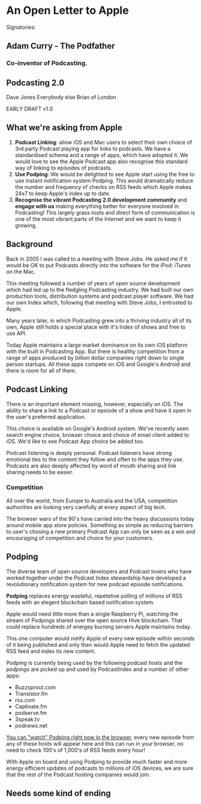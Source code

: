 # An Open Letter to Apple

Signatories:
## Adam Curry - The Podfather
### Co-inventor of Podcasting.

## Podcasting 2.0
Dave Jones
Everybody else
Brian of London

EARLY DRAFT v1.0

## What we're asking from Apple

1. **Podcast Linking**: allow iOS and Mac users to select their own choice of 3rd party Podcast playing app for links to podcasts. We have a standardised schema and a range of apps, which have adopted it. We would love to see the Apple Podcast app also recognise this standard way of linking to episodes of podcasts.
2. **Use Podping**: We would be delighted to see Apple start using the free to use instant notification system Podping. This would dramatically reduce the number and frequency of checks on RSS feeds which Apple makes 24x7 to keep Apple's index up to date.
3. **Recognise the vibrant Podcasting 2.0 development community** and **engage with us** making everything better for everyone involved in Podcasting! This largely grass roots and direct form of communication is one of the most vibrant parts of the Internet and we want to keep it growing.


## Background

Back in 2005 I was called to a meeting with Steve Jobs. He asked me if it would be OK to put Podcasts directly into the software for the iPod: iTunes on the Mac. 

This meeting followed a number of years of open source development which had led up to the fledgling Podcasting industry. We had built our own production tools, distribution systems and podcast player software. We had our own Index which, following that meeting with Steve Jobs, I entrusted to Apple.
    
Many years later, in which Podcasting grew into a thriving industry all of its own, Apple still holds a special place with it's Index of shows and free to use API.
    
Today Apple maintains a large market dominance on its own iOS platform with the built in Podcasting App. But there is healthy competition from a range of apps produced by billion dollar companies right down to single person startups. All these apps compete on iOS and Google's Android and there is room for all of them.
    
## Podcast Linking
    
There is an important element missing, however, especially on iOS. The ability to share a link to a Podcast or epsiode of a show and have it open in the user's preferred application. 
    
This choice is available on Google's Android system. We've recently seen search engine choice, browser choice and choice of email client added to iOS. We'd like to see Podcast App choice be added too.
    
Podcast listening is deeply personal. Podcast listeners have strong emotional ties to the content they follow and often to the apps they use. Podcasts are also deeply affected by word of mouth sharing and link sharing needs to be easier.
    
### Competition
    
All over the world, from Europe to Australia and the USA, competition authorities are looking very carefully at every aspect of big tech.

The browser wars of the 90's have carried into the heavy discussions today around mobile app store policies. Something as simple as reducing barriers to user's chosing a new primary Podcast App can only be seen as a win and encouraging of competition and choice for your customers.
    
## Podping
    
The diverse team of open source developers and Podcast lovers who have worked together under the Podcast Index stewardship have developed a revolutionary notification system for new podcast episode notifications.
    
**Podping** replaces energy wasteful, repetetive polling of millions of RSS feeds with an elegent blockchain based notification system.
    
Apple would need little more than a single Raspberry Pi, watching the stream of Podpings shared over the open source Hive blockchain. That could replace hundreds of energey burning servers Apple maintains today.
    
This one computer would notify Apple of every new episode within seconds of it being published and only then would Apple need to fetch the updated RSS feed and index its new content.
    
Podping is currently being used by the following podcast hosts and the *podpings* are picked up and used by PodcastIndex and a number of other apps:
    
- Buzzsprout.com
- Transistor.fm
- rss.com
- Captivate.fm
- podserve.fm
- 3speak.tv
- podnews.net

[You can "watch" Podping right now in the browser](https://podping.watch/), every new episode from any of these hosts will appear here and this can run in your browser, no need to check 100's of 1,000's of RSS feeds every hour!

With Apple on board and using Podping to provide much faster and more energy efficient updates of podcasts to millions of iOS devices, we are sure that the rest of the Podcast hosting companies would join.

## Needs some kind of ending